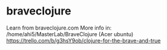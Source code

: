 # braveclojure
Learn from braveclojure.com
More info in:
/home/ahi5/MasterLab/BraveClojure (Acer ubuntu)
https://trello.com/b/g3hsY9ob/clojure-for-the-brave-and-true
